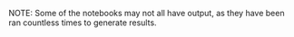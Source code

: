 NOTE: Some of the notebooks may not all have output, as they have been ran countless times to generate results.
